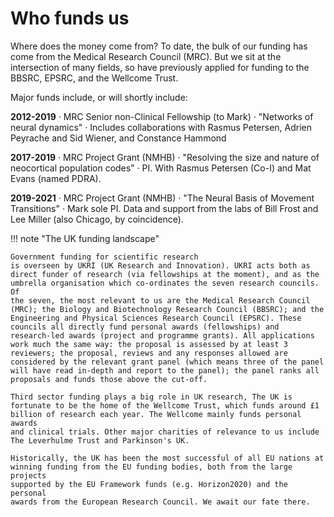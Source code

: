 
# Who funds us

Where does the money come from? To date, the bulk of our funding has
come from the Medical Research Council (MRC). But we sit at the
intersection of many fields, so have previously applied for funding to
the BBSRC, EPSRC, and the Wellcome Trust.

Major funds include, or will shortly include:

**2012-2019** · 
MRC Senior non-Clinical Fellowship (to Mark) · 
"Networks of neural dynamics" · 
Includes collaborations with Rasmus Petersen, Adrien Peyrache and Sid
Wiener, and Constance Hammond

**2017-2019** · 
MRC Project Grant (NMHB) · 
"Resolving the size and nature of neocortical population codes" · 
PI. With Rasmus Petersen (Co-I) and Mat Evans (named PDRA).

**2019-2021** · 
MRC Project Grant (NMHB) · 
"The Neural Basis of Movement Transitions" · 
Mark sole PI. Data and support from the labs of Bill Frost and Lee
Miller (also Chicago, by coincidence).


!!! note "The UK funding landscape"

    Government funding for scientific research
    is overseen by UKRI (UK Research and Innovation). UKRI acts both as
    direct funder of research (via fellowships at the moment), and as the
    umbrella organisation which co-ordinates the seven research councils. Of
    the seven, the most relevant to us are the Medical Research Council
    (MRC); the Biology and Biotechnology Research Council (BBSRC); and the
    Engineering and Physical Sciences Research Council (EPSRC). These
    councils all directly fund personal awards (fellowships) and
    research-led awards (project and programme grants). All applications
    work much the same way: the proposal is assessed by at least 3
    reviewers; the proposal, reviews and any responses allowed are
    considered by the relevant grant panel (which means three of the panel
    will have read in-depth and report to the panel); the panel ranks all
    proposals and funds those above the cut-off.

    Third sector funding plays a big role in UK research, The UK is
    fortunate to be the home of the Wellcome Trust, which funds around £1
    billion of research each year. The Wellcome mainly funds personal awards
    and clinical trials. Other major charities of relevance to us include
    The Leverhulme Trust and Parkinson's UK.

    Historically, the UK has been the most successful of all EU nations at
    winning funding from the EU funding bodies, both from the large projects
    supported by the EU Framework funds (e.g. Horizon2020) and the personal
    awards from the European Research Council. We await our fate there.
